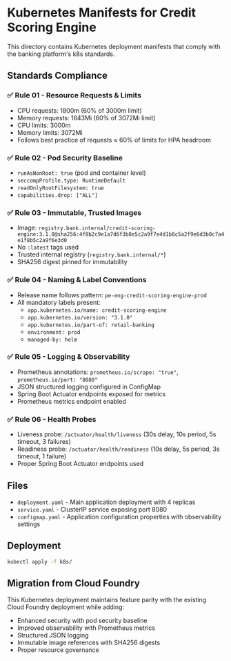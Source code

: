 # Kubernetes Manifests for Credit Scoring Engine

This directory contains Kubernetes deployment manifests that comply with the banking platform's k8s standards.

## Standards Compliance

### ✅ Rule 01 - Resource Requests & Limits
- CPU requests: 1800m (60% of 3000m limit)
- Memory requests: 1843Mi (60% of 3072Mi limit)  
- CPU limits: 3000m
- Memory limits: 3072Mi
- Follows best practice of requests ≈ 60% of limits for HPA headroom

### ✅ Rule 02 - Pod Security Baseline
- `runAsNonRoot: true` (pod and container level)
- `seccompProfile.type: RuntimeDefault`
- `readOnlyRootFilesystem: true`
- `capabilities.drop: ["ALL"]`

### ✅ Rule 03 - Immutable, Trusted Images
- Image: `registry.bank.internal/credit-scoring-engine:3.1.0@sha256:4f8b2c9e1a7d6f3b8e5c2a9f7e4d1b8c5a2f9e6d3b0c7a4e1f8b5c2a9f6e3d0`
- No `:latest` tags used
- Trusted internal registry (`registry.bank.internal/*`)
- SHA256 digest pinned for immutability

### ✅ Rule 04 - Naming & Label Conventions
- Release name follows pattern: `pe-eng-credit-scoring-engine-prod`
- All mandatory labels present:
  - `app.kubernetes.io/name: credit-scoring-engine`
  - `app.kubernetes.io/version: "3.1.0"`
  - `app.kubernetes.io/part-of: retail-banking`
  - `environment: prod`
  - `managed-by: helm`

### ✅ Rule 05 - Logging & Observability
- Prometheus annotations: `prometheus.io/scrape: "true"`, `prometheus.io/port: "8080"`
- JSON structured logging configured in ConfigMap
- Spring Boot Actuator endpoints exposed for metrics
- Prometheus metrics endpoint enabled

### ✅ Rule 06 - Health Probes
- Liveness probe: `/actuator/health/liveness` (30s delay, 10s period, 5s timeout, 3 failures)
- Readiness probe: `/actuator/health/readiness` (10s delay, 5s period, 3s timeout, 1 failure)
- Proper Spring Boot Actuator endpoints used

## Files

- `deployment.yaml` - Main application deployment with 4 replicas
- `service.yaml` - ClusterIP service exposing port 8080
- `configmap.yaml` - Application configuration properties with observability settings

## Deployment

```bash
kubectl apply -f k8s/
```

## Migration from Cloud Foundry

This Kubernetes deployment maintains feature parity with the existing Cloud Foundry deployment while adding:
- Enhanced security with pod security baseline
- Improved observability with Prometheus metrics
- Structured JSON logging
- Immutable image references with SHA256 digests
- Proper resource governance
